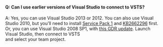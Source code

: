 #### Q:	Can I use earlier versions of Visual Studio to connect to VSTS?

A:	Yes, you can use Visual Studio 2013 or 2012. You can also use Visual Studio 2010, 
but you'll need to install [Service Pack 1](https://www.microsoft.com/en-us/download/details.aspx?id=34677) 
and [KB2662296](http://support.microsoft.com/kb/2662296) first. Or, you can use Visual 
Studio 2008 SP1, with [this GDR update](http://support.microsoft.com/kb/2673642). 
Launch Visual Studio, then connect to VSTS  
and select your team project.